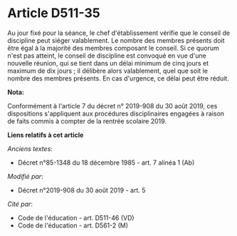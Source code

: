 # Article D511-35

Au jour fixé pour la séance, le chef d'établissement vérifie que le conseil de discipline peut siéger valablement. Le nombre
des membres présents doit être égal à la majorité des membres composant le conseil. Si ce quorum n'est pas atteint, le
conseil de discipline est convoqué en vue d'une nouvelle réunion, qui se tient dans un délai minimum de cinq jours et maximum
de dix jours ; il délibère alors valablement, quel que soit le nombre des membres présents. En cas d'urgence, ce délai peut
être réduit.

**Nota:**

Conformément à l'article 7 du décret n° 2019-908 du 30 août 2019, ces dispositions s'appliquent aux procédures disciplinaires
engagées à raison de faits commis à compter de la rentrée scolaire 2019.

**Liens relatifs à cet article**

_Anciens textes_:

  - Décret n°85-1348 du 18 décembre 1985 - art. 7 alinéa 1 (Ab)

_Modifié par_:

  - Décret n°2019-908 du 30 août 2019 - art. 5

_Cité par_:

  - Code de l'éducation - art. D511-46 (VD)
  - Code de l'éducation - art. D561-2 (M)
